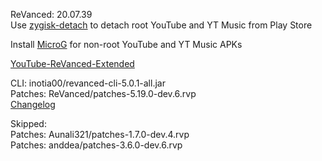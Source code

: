 ReVanced: 20.07.39  
Use [zygisk-detach](https://github.com/j-hc/zygisk-detach) to detach root YouTube and YT Music from Play Store  

Install [MicroG](https://github.com/WSTxda/MicroG-RE/releases) for non-root YouTube and YT Music APKs  

[YouTube-ReVanced-Extended](https://github.com/saqie1393/Anddea-YT)
  
CLI: inotia00/revanced-cli-5.0.1-all.jar  
Patches: ReVanced/patches-5.19.0-dev.6.rvp  
[Changelog](https://github.com/ReVanced/revanced-patches/releases/tag/v5.19.0-dev.6)  

Skipped:  
Patches: Aunali321/patches-1.7.0-dev.4.rvp          
Patches: anddea/patches-3.6.0-dev.6.rvp        
